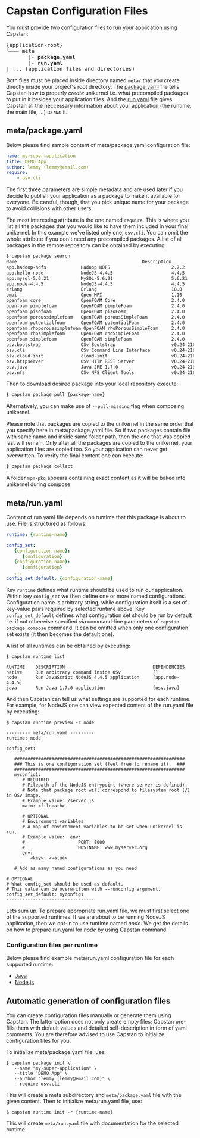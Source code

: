 # Capstan Configuration Files
You must provide two configuration files to run your application using Capstan:
<pre>
{application-root}
└─── meta
       |- <b>package.yaml</b>
       |- <b>run.yaml</b>
| ... (application files and directories)
</pre>

Both files must be placed inside directory named `meta/` that you create directly inside
your project's root directory. The [package.yaml](#metapackageyaml) file tells Capstan how to
properly *create* unikernel i.e. what precompiled packages to put in it besides your application
files. And the [run.yaml](#metarunyaml) file gives Capstan all the neccessary information about your
application (the runtime, the main file, ...) to *run* it.

## meta/package.yaml
Below please find sample content of meta/package.yaml configuration file:
```yaml
name: my-super-application
title: DEMO App
author: lemmy (lemmy@email.com)
require:
    - osv.cli
```
The first three parameters are simple metadata and are used later if you decide to publish your
application as a package to make it available for everyone. Be careful, though, that you pick unique
name for your package to avoid collisions with other users.

The most interesting attribute is the one named `require`. This is where you list all the packages
that you would like to have them included in your final unikernel. In this example we've listed only
one, `osv.cli`. You can omit the whole attribute if you don't need any
precompiled packages. A list of all packages in the remote repository can be obtained by executing:
```bash
$ capstan package search
Name                                               Description                       Version
app.hadoop-hdfs             Hadoop HDFS                       2.7.2
app.hello-node              NodeJS-4.4.5                      4.4.5
app.mysql-5.6.21            MySQL-5.6.21                      5.6.21
app.node-4.4.5              NodeJS-4.4.5                      4.4.5
erlang                      Erlang                            18.0
ompi                        Open MPI                          1.10
openfoam.core               OpenFOAM Core                     2.4.0
openfoam.pimplefoam         OpenFOAM pimpleFoam               2.4.0
openfoam.pisofoam           OpenFOAM pisoFoam                 2.4.0
openfoam.poroussimplefoam   OpenFOAM porousSimpleFoam         2.4.0
openfoam.potentialfoam      OpenFOAM potentialFoam            2.4.0
openfoam.rhoporoussimplefoam OpenFOAM rhoPorousSimpleFoam     2.4.0
openfoam.rhosimplefoam      OpenFOAM rhoSimpleFoam            2.4.0
openfoam.simplefoam         OpenFOAM simpleFoam               2.4.0
osv.bootstrap               OSv Bootstrap                     v0.24-216-g1cf8972
osv.cli                     OSv Command Line Interface        v0.24-216-g1cf8972
osv.cloud-init              cloud-init                        v0.24-216-g1cf8972
osv.httpserver              OSv HTTP REST Server              v0.24-216-g1cf8972
osv.java                    Java JRE 1.7.0                    v0.24-216-g1cf8972
osv.nfs                     OSv NFS Client Tools              v0.24-216-g1cf8972
```
Then to download desired package into your local repository execute:
```bash
$ capstan package pull {package-name}
```
Alternatively, you can make use of `--pull-missing` flag when composing unikernel.

Please note that packages are copied to the unikernel in the same order that you specify here in
meta/package.yaml file. So if two packages contain file with same name and inside same folder path,
then the one that was copied last will remain. Only after all the packages are copied to the unikernel,
your application files are copied too. So your application can never get overwritten. To verify the
final content one can execute:
```bash
$ capstan package collect
```
A folder `mpm-pkg` appears containing exact content as it will be baked into unikernel during compose.


## meta/run.yaml
Content of run.yaml file depends on runtime that this package is about to use. File is structured
as follows:
```yaml
runtime: {runtime-name}

config_set:
   {configuration-name}:
      {configuration}
   {configuration-name}:
      {configuration}
   ...
config_set_default: {configuration-name}
```
Key `runtime` defines what runtime should be used to run our application. Within key `config_set`
we then define one or more named configurations. Configuration name is arbitrary string, while
configuration itself is a set of key-value pairs required by selected runtime above.
Key `config_set_default` defines what configuration set should be run by default i.e. if not otherwise
specified via command-line parameters of `capstan package compose` command. It can be omitted when
only one configuration set exists (it then becomes the default one).

A list of all runtimes can be obtained by executing:
```
$ capstan runtime list

RUNTIME    DESCRIPTION                                 DEPENDENCIES
native     Run arbitrary command inside OSv            []
node       Run JavaScript NodeJS 4.4.5 application     [app.node-4.4.5]
java       Run Java 1.7.0 application                  [osv.java]
```
And then Capstan can tell us what settings are supported for each runtime. For example, for NodeJS
one can view expected content of the run.yaml file by executing:
```
$ capstan runtime preview -r node

--------- meta/run.yaml ---------
runtime: node

config_set:

   ################################################################
   ### This is one configuration set (feel free to rename it).  ###
   ################################################################
   myconfig1:
      # REQUIRED
      # Filepath of the NodeJS entrypoint (where server is defined).
      # Note that package root will correspond to filesystem root (/) in OSv image.
      # Example value: /server.js
      main: <filepath>

      # OPTIONAL
      # Environment variables.
      # A map of environment variables to be set when unikernel is run.
      # Example value:  env:
      #                    PORT: 8000
      #                    HOSTNAME: www.myserver.org
      env:
         <key>: <value>

   # Add as many named configurations as you need

# OPTIONAL
# What config_set should be used as default.
# This value can be overwritten with --runconfig argument.
config_set_default: myconfig1
---------------------------------
```
Lets sum up. To prepare appropriate run.yaml file, we must first select one of the supported runtimes.
If we are about to be running NodeJS application, then we opt-in to use runtime named *node*. We get
the details on how to prepare run.yaml for *node* by using Capstan command.

### Configuration files per runtime
Below please find example meta/run.yaml configuration file for each supported runtime:

* [Java](./RuntimeJava.md)
* [Node.js](./RuntimeNode.md)


## Automatic generation of configuration files
You can create configuration files manually or generate them using Capstan. The latter option does
not only create empty files; Capstan pre-fills them with default values and detailed self-description
in form of yaml comments. You are therefore advised to use Capstan to initialize configuration files
for you.

To initialize meta/package.yaml file, use:
```
$ capstan package init \
   --name "my-super-application" \
   --title "DEMO App" \
   --author "lemmy (lemmy@email.com)" \
   --require osv.cli
```
This will create a meta subdirectory and ``meta/package.yaml`` file with the
given content. Then to initialize meta/run.yaml file, use:
```
$ capstan runtime init -r {runtime-name}
```
This will create ``meta/run.yaml`` file with documentation for the selected runtime.




